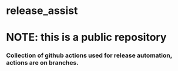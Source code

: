 # release_assist

# NOTE: this is a public repository

### Collection of github actions used for release automation, actions are on branches.

